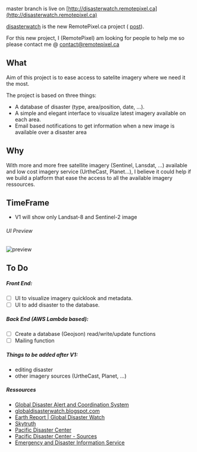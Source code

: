 
master branch is live on [http://disasterwatch.remotepixel.ca](http://disasterwatch.remotepixel.ca)

[disasterwatch](http://disasterwatch.remotepixel.ca) is the new RemotePixel.ca project ( [post](http://remotepixel.ca/blog/disasterwatch-20151231.html)).

For this new project, I (RemotePixel) am looking for people to help me so please
contact me @ contact@remotepixel.ca


What
-------

Aim of this project is to ease access to satelite imagery where we need it the most.

The project is based on three things:
* A database of disaster (type, area/position, date, ...).
* A simple and elegant interface to visualize latest imagery available on each area.
* Email based notifications to get information when a new image is available over a disaster area

Why
-------

With more and more free satellite imagery (Sentinel, Lansdat, ...) available
and low cost imagery service (UrtheCast, Planet...), I believe it could
help if we build a platform that ease the access to all the available
imagery ressources.

TimeFrame
-------

- V1 will show only Landsat-8 and Sentinel-2 image

###### UI Preview
![preview](https://cloud.githubusercontent.com/assets/10407788/18424407/409061fe-787d-11e6-950c-5615274a3222.gif)

To Do
-------

##### Front End:
- [ ] UI to visualize imagery quicklook and metadata.
- [ ] UI to add disaster to the database.

##### Back End (AWS Lambda based):
- [ ] Create a database (Geojson) read/write/update functions
- [ ] Mailing function

##### Things to be added after V1:
- editing disaster
- other imagery sources (UrtheCast, Planet, ...)

##### Ressources
- [Global Disaster Alert and Coordination System](http://www.gdacs.org)
- [globaldisasterwatch.blogspot.com](http://globaldisasterwatch.blogspot.ca)
- [Earth Report | Global Disaster Watch](https://elispiritweaver.wordpress.com)
- [Skytruth](http://skytruth.org)
- [Pacific Disaster Center](http://atlas.pdc.org/atlas/)
- [Pacific Disaster Center - Sources](http://ghin.pdc.org/ghin/catalog/search/browse/browse.page)
- [Emergency and Disaster Information Service](http://hisz.rsoe.hu)
